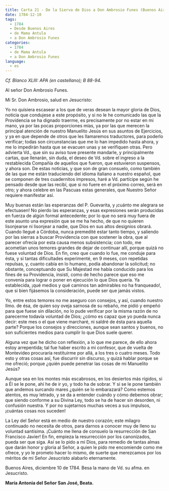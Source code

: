 ```yaml
---
title: Carta 21 - De la Sierva de Dios a Don Ambrosio Funes (Buenos Aires, 10 de diciembre de 1784).
date: 1784-12-10
tags:
  - 1784
  - Desde Buenos Aires  
  - de Mama Antula
  - a Don Ambrosio Funes
categories:
  - 1784
  - de Mama Antula
  - a Don Ambrosio Funes
language:
  - es
---
```


_Cf. Blanco XLIII: APA (en castellano); B 88-94._

Al señor Don Ambrosio Funes.

Mi Sr. Don Ambrosio, salud en Jesucristo:

Yo no quisiera escasear a los que de veras desean la mayor gloria de Dios, noticia que condujese a este propósito, y si no le he comunicado las que la Providencia se ha dignado traerme, es precisamente por no estar en mi mano, ya por las pocas proporciones mías, ya por las que merecen la principal atención de nuestro Manuelito Jesús en sus asuntos de Ejercicios, y ya en que depende de otros que les llamaremos traductores, para poderlo verificar; todas son circunstancias que me lo han impedido hasta ahora, y me lo impedirán hasta que se evacuen unas y se verifiquen otras. Pero advierta Vd., que sin su aviso tuve presente mandarle, y principalmente cartas, que llenarán, sin duda, el deseo de Vd. sobre el ingreso a la restablecida Compañía de aquellos que fueron, que estuvieron suspensos, y ahora son. De estas noticias, y que son de gran consuelo, como también de las que me están traduciendo del idioma italiano a nuestro español, que se componen de tres cuadernitos impresos, haré a Vd. partícipe según he pensado desde que las recibí, que si no fuere en el próximo correo, será en otro; y ahora celebre en las Pascuas estas generales, que Nuestro Señor requiere manifestar así.

Muy buenas están las esperanzas del P. Guevarita, y ¡cuánto me alegrara se efectuasen! No pierdo las esperanzas, y esas expresiones serán producidas en fuerza de algún formal antecedente; por lo que no será muy fuera de este asunto una expresión que se me ha hecho, de que no quieren lisonjearse ni lisonjear a nadie, que Dios en sus altos designios obrará. Cuando llegué a Córdoba, nunca premedité estar tanto tiempo, y saliendo por las sierras a buscar Providencia con que sostener la obra, que al parecer ofrecía por esta causa menos subsistencia; con todo, me acometían unos temores grandes de dejar de continuar allí, porque quizá no fuese voluntad de Dios. En fin, creo que cuando lo fue, me conduje para ésta, y si tantas dificultades experimenté, en 9 meses, con repetidas repulsas, y, cuanto cabía en lo humano, podía abandonar la solicitud; no obstante, conceptuando que Su Majestad me había conducido para los fines de su Providencia, insistí, como de hecho parece que eso me convenía para lograr o poner en ejecución lo que Dios quería. Ya establecida, ¡qué medios y qué caminos tan admirables no ha franqueado!, que si bien fijásemos la consideración, puede ser que jamás vistos.

Yo, entre estos temores no me aseguro con consejos, y así, cuando nuestro  Ilmo. de ésa, de quien soy oveja sarnosa de su rebaño, me pidió y empeñó para que fuese sin dilación, no lo pude verificar por la misma razón de no parecerme todavía voluntad de Dios; ¿cómo es capaz que yo pueda nunca decir: este mes o el que viene marcharé, ni saldré de ésta para aquella parte? Porque los consejos y direcciones, aunque sean santos y buenos, no son suficientes medios para cumplir lo que Dios suele querer.

Alguna vez que he dicho con reflexión, a lo que me parece, de ello ahora estoy arrepentida; tal fue haber escrito a mi confesor, que de vuelta de Montevideo procuraría restituirme por allá, a los tres o cuatro meses. Todo esto y otras cosas así, fue discurrir sin discurso, y quizá hablar porque se me ofreció; porque ¿quién puede penetrar las cosas de mi Manuelito Jesús?

Aunque sea en los montes más escabrosos, en los desiertos más rígidos, si a Él se le pone, ahí he de ir yo, y todo ha de sobrar. Y si se le pone también que andemos surcando mares ¿quién se lo embarazará? Como estemos atentos, es muy letrado, y se da a entender cuándo y cómo debemos obrar; que siendo conforme a su Divina Ley, todo se ha de hacer sin desorden, ni confusión nuestra. Y por no sujetarnos muchas veces a sus impulsos, ¡cuántas cosas nos suceden!

La Ley del Señor está en medio de nuestro corazón; este milagro continuado no necesita de otros, para darnos a conocer muy de lleno su voluntad santísima. ¡Cuánto me llena de consuelo la resurrección de San Francisco Javier! En fin, empieza la resurrección por los canonizados, pueda ser que siga. Así se lo pido a mi Dios, para remedio de tantas almas que darán honor y gloria al Señor, a quien le pido me encomiende como me ofrece, y yo le prometo hacer lo mismo, de suerte que merezcamos por los méritos de mi Señor Jesucristo alabarlo eternamente.

Buenos Aires, diciembre 10 de 1784. Besa la mano de Vd. su afma. en Jesucristo.

**María Antonia del Señor San José, Beata.**
